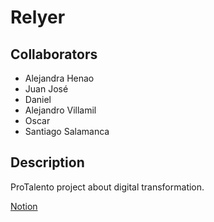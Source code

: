 # Relyer

## Collaborators
* Alejandra Henao
* Juan José
* Daniel 
* Alejandro Villamil
* Oscar 
* Santiago Salamanca

## Description
ProTalento project about digital transformation.

[Notion](https://www.notion.so/3644b97f83f444df8fc5e973890ce2f7?v=7b58250a3cd7401ca3387c8b734d261c)